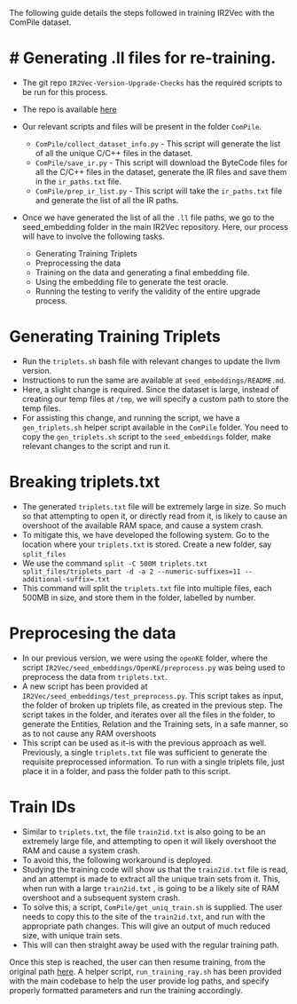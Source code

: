 The following guide details the steps followed in training IR2Vec with the ComPile dataset.

# # Generating .ll files for re-training.
   - The git repo `IR2Vec-Version-Upgrade-Checks` has the required scripts to be run for this process.
   - The repo is available [here](https://github.com/IITH-Compilers/IR2Vec-Version-Upgrade-Checks/)
   - Our relevant scripts and files will be present in the folder `ComPile`.
      - `ComPile/collect_dataset_info.py` - This script will generate the list of all the unique C/C++ files in the dataset.
      - `ComPile/save_ir.py` - This script will download the ByteCode files for all the C/C++ files in the dataset, generate the IR files and save them in the `ir_paths.txt` file.
      - `ComPile/prep_ir_list.py` - This script will take the `ir_paths.txt` file and generate the list of all the IR paths.

- Once we have generated the list of all the `.ll` file paths, we go to the seed_embedding folder in the main IR2Vec repository. Here, our process will have to involve the following tasks.
   - Generating Training Triplets
   - Preprocessing the data
   - Training on the data and generating a final embedding file.
   - Using the embedding file to generate the test oracle.
   - Running the testing to verify the validity of the entire upgrade process.

# Generating Training Triplets
   - Run the `triplets.sh` bash file with relevant changes to update the llvm version.
   - Instructions to run the same are available at `seed_embeddings/README.md`.
   - Here, a slight change is required. Since the dataset is large, instead of creating our temp files at `/tmp`, we will specify a custom path to store the temp files.
   - For assisting this change, and running the script, we have a `gen_triplets.sh` helper script available in the `ComPile` folder. You need to copy the `gen_triplets.sh` script to the `seed_embeddings` folder, make relevant changes to the script and run it.

# Breaking triplets.txt
   - The generated `triplets.txt` file will be extremely large in size. So much so that attempting to open it, or directly read from it, is likely to cause an overshoot of the available RAM space, and cause a system crash.
   - To mitigate this, we have developed the following system. Go to the location where your `triplets.txt` is stored. Create a new folder, say `split_files`
   - We use the command `split -C 500M triplets.txt split_files/triplets_part -d -a 2 --numeric-suffixes=11 --additional-suffix=.txt`
   - This command will split the `triplets.txt` file into multiple files, each 500MB in size, and store them in the folder, labelled by number.

# Preprocesing the data
   - In our previous version, we were using the `openKE` folder, where the script `IR2Vec/seed_embeddings/OpenKE/preprocess.py` was being used to preprocess the data from `triplets.txt`.
   - A new script has been provided at `IR2Vec/seed_embeddings/test_preprocess.py`. This script takes as input, the folder of broken up triplets file, as created in the previous step. The script takes in the folder, and iterates over all the files in the folder, to generate the Entities, Relation and the Training sets, in a safe manner, so as to not cause any RAM overshoots
   - This script can be used as it-is with the previous approach as well. Previously, a single `triplets.txt` file was sufficient to generate the requisite preprocessed information. To run with a single triplets file, just place it in a folder, and pass the folder path to this script.

# Train IDs
   - Similar to `triplets.txt`, the file `train2id.txt` is also going to be an extremely large file, and attempting to open it will likely overshoot the RAM and cause a system crash.
   - To avoid this, the following workaround is deployed.
   - Studying the training code will show us that the `train2id.txt` file is read, and an attempt is made to extract all the unique train sets from it. This, when run with a large `train2id.txt` , is going to be a likely site of RAM overshoot and a subsequent system crash.
   - To solve this, a script, `ComPile/get_uniq_train.sh` is supplied. The user needs to copy this to the site of the `train2id.txt`, and run with the appropriate path changes. This will give an output of much reduced size, with unique train sets.
   - This will can then straight away be used with the regular training path.

Once this step is reached, the user can then resume training, from the original path [here](https://github.com/IITH-Compilers/IR2Vec/wiki/version_upgrade_process#training). A helper script, `run_training_ray.sh` has been provided with the main codebase to help the user provide log paths, and specify properly formatted parameters and run the training accordingly.
